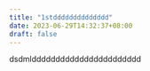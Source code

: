 ```yaml
---
title: "1stdddddddddddddd"
date: 2023-06-29T14:32:37+08:00
draft: false
---
```


dsdmlddddddddddddddddddddddd